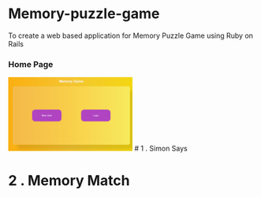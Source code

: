 # Memory-puzzle-game
To create a web based application for Memory Puzzle Game using Ruby on Rails 

### Home Page
<img src="/images/home.png" width=50%>
# 1 . Simon Says

# 2 . Memory Match
